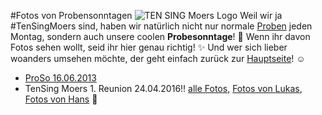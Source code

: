 #Fotos von Probensonntagen
![TEN SING Moers Logo](../footage/banner2017/WettenKrass-Ticket-cutout-500dpi-01.png)
Weil wir ja #TenSingMoers sind, haben wir natürlich nicht nur normale [Proben](Proben.md) jeden Montag, sondern auch unsere coolen **Probesonntage**! :tada: Wenn ihr davon Fotos sehen wollt, seid ihr hier genau richtig! :sparkles: Und wer sich lieber woanders umsehen möchte, der geht einfach zurück zur [Hauptseite](../../Links.md)! :relaxed:

* [ProSo 16.06.2013](https://www.flickr.com/gp/tsmoers/705916)
* TenSing Moers 1. Reunion 24.04.2016!! [alle Fotos](https://www.flickr.com/gp/tsmoers/73yb64), [Fotos von Lukas](http://bit.ly/TS16Reunion1Lukas), [Fotos von Hans](https://www.flickr.com/gp/tsmoers/2W6q3J) :tada: